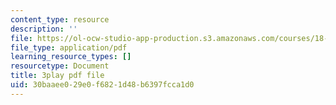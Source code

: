 ```yaml
---
content_type: resource
description: ''
file: https://ol-ocw-studio-app-production.s3.amazonaws.com/courses/18-065-matrix-methods-in-data-analysis-signal-processing-and-machine-learning-spring-2018/30baaee029e0f6821d48b6397fcca1d0_wrEcHhoJxjM.pdf
file_type: application/pdf
learning_resource_types: []
resourcetype: Document
title: 3play pdf file
uid: 30baaee0-29e0-f682-1d48-b6397fcca1d0
---
```

